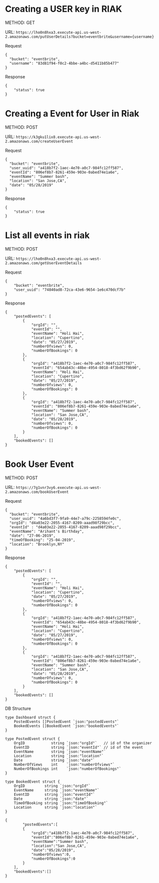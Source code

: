 # Creating a USER key in RIAK

METHOD: GET

URL: ```https://lho0n8hxa3.execute-api.us-west-2.amazonaws.com/putUserDetails?bucket=eventbrite&username={username}```

Request
```
{
  "bucket": "eventbrite",
  "username": "83d81f94-f0c2-4bbe-a4bc-d5411b85b477"
}
```

Response
```
{
    "status": true
}
```

# Creating a Event for User in Riak

METHOD: POST

URL: ```https://k3gku1lix8.execute-api.us-west-2.amazonaws.com/createUserEvent```

Request
```
{
  "bucket": "eventbrite",
  "user_uuid": "a418b7f2-1aec-4e70-a0c7-984fc12ff587",
  "eventId": "806ef8b7-8261-459e-903e-0abed74e1a6e",
  "eventName": "Summer bash",
  "location": "San Jose,CA",
  "date": "05/28/2019"
}
```

Response
```
{
    "status": true
}
```


# List all events in riak

METHOD: POST

URL: ```https://lho0n8hxa3.execute-api.us-west-2.amazonaws.com/getUserEventDetails```

Request
```
{
    "bucket": "eventbrite",
    "user_uuid": "74840ad8-72ca-43e6-9654-1e6c470dcf7b"
}
```

Response
```
{
    "postedEvents": [
        {
            "orgId": "",
            "eventId": "",
            "eventName": "Holi Hai",
            "location": "Cupertino",
            "date": "05/27/2019",
            "numberOfviews": 0,
            "numberOfBookings": 0
        },
        {
            "orgId": "a418b7f2-1aec-4e70-a0c7-984fc12ff587",
            "eventId": "654ab43c-48be-4954-8018-4f3bd62f9b90",
            "eventName": "Holi Hai",
            "location": "Cupertino",
            "date": "05/27/2019",
            "numberOfviews": 0,
            "numberOfBookings": 0
        },
        {
            "orgId": "a418b7f2-1aec-4e70-a0c7-984fc12ff587",
            "eventId": "806ef8b7-8261-459e-903e-0abed74e1a6e",
            "eventName": "Summer bash",
            "location": "San Jose,CA",
            "date": "05/28/2019",
            "numberOfviews": 0,
            "numberOfBookings": 0
        }
    ],
    "bookedEvents": []
}
```


# Book User Event

METHOD: POST

URL: ```https://7g1vnr3vy6.execute-api.us-west-2.amazonaws.com/bookUserEvent```

Request
```
{
  "bucket": "eventbrite",
  "user_uuid": "4a6bd3f7-9fa9-44e7-a79c-2258594fe0c", 
  "orgId": "d4a03e22-2055-4167-8209-aaad98f29bcc",
  "eventId" : "d4a03e22-2055-4167-8209-aaad98f29bcc",
  "eventName": "Arihant's Birthday",
  "date": "27-06-2019",
  "timeOfBooking": "25-04-2019",
  "location": "Brooklyn,NY"
}
```

Response
```
{
    "postedEvents": [
        {
            "orgId": "",
            "eventId": "",
            "eventName": "Holi Hai",
            "location": "Cupertino",
            "date": "05/27/2019",
            "numberOfviews": 0,
            "numberOfBookings": 0
        },
        {
            "orgId": "a418b7f2-1aec-4e70-a0c7-984fc12ff587",
            "eventId": "654ab43c-48be-4954-8018-4f3bd62f9b90",
            "eventName": "Holi Hai",
            "location": "Cupertino",
            "date": "05/27/2019",
            "numberOfviews": 0,
            "numberOfBookings": 0
        },
        {
            "orgId": "a418b7f2-1aec-4e70-a0c7-984fc12ff587",
            "eventId": "806ef8b7-8261-459e-903e-0abed74e1a6e",
            "eventName": "Summer bash",
            "location": "San Jose,CA",
            "date": "05/28/2019",
            "numberOfviews": 0,
            "numberOfBookings": 0
        }
    ],
    "bookedEvents": []
}
```

DB Structure
```
type Dashboard struct {
	PostedEvents []PostedEvent `json:"postedEvents"`
	BookedEvents []BookedEvent `json:"bookedEvents"`
}

type PostedEvent struct {
	OrgID            string `json:"orgId"`   // id of the organizer
	EventID          string `json:"eventId"` // id of the event
	EventName        string `json:"eventName"`
	Location         string `json:"location"`
	Date             string `json:"date"`
	NumberOfViews    int    `json:"numberOfviews"`
	NumberOfBookings int    `json:"numberOfBookings"`
}

type BookedEvent struct {
	OrgID         string `json:"orgId"`
	EventName     string `json:"eventName"`
	EventID       string `json:"eventId"`
	Date          string `json:"date"`
	TimeOfBooking string `json:"timeOfBooking"`
	Location      string `json:"location"`
}
```


```
{
        "postedEvents":[
        {
            "orgId":"a418b7f2-1aec-4e70-a0c7-984fc12ff587",
            "eventId":"806ef8b7-8261-459e-903e-0abed74e1a6e",
            "eventName":"Summer bash",
            "location":"San Jose,CA",
            "date":"05/28/2019",
            "numberOfviews":0,
            "numberOfBookings":0
        }
    ],
    "bookedEvents":[]
}
```


